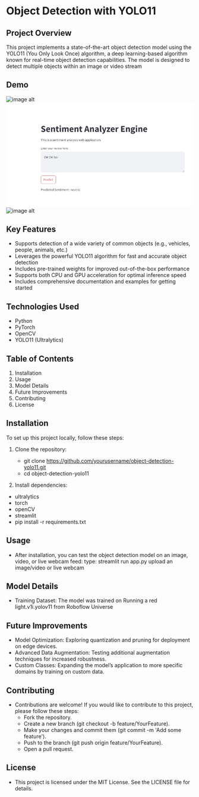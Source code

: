 
# Object Detection with YOLO11

## Project Overview
This project implements a state-of-the-art object detection model using the YOLO11 (You Only Look Once) algorithm, a deep learning-based algorithm known for real-time object detection capabilities. The model is designed to detect multiple objects within an image or video stream
## Demo
![image alt](https://github.com/MusinguziJoseph/Object-Detection/commit/4d028636ad3e4bf5eaf58c729698c1b3b3555028)
![image alt](https://github.com/MusinguziJoseph/Object-Detection/blob/8ee5c923fe1a090b4d0ba6cff1ee8bda0fd61f99/NEUTRAL.jpg)
![image alt]()
## Key Features
  * Supports detection of a wide variety of common objects (e.g., vehicles, people, animals, etc.)
  * Leverages the powerful YOLO11 algorithm for fast and accurate object detection
  * Includes pre-trained weights for improved out-of-the-box performance
  * Supports both CPU and GPU acceleration for optimal inference speed
  * Includes comprehensive documentation and examples for getting started

## Technologies Used
 -  Python
 -  PyTorch
 -  OpenCV
 -  YOLO11 (Ultralytics)

## Table of Contents
1. Installation
2. Usage
3. Model Details
4. Future Improvements
5. Contributing
6. License

## Installation
To set up this project locally, follow these steps:

1. Clone the repository:
   
   * git clone https://github.com/yourusername/object-detection-yolo11.git
   * cd object-detection-yolo11
   
2. Install dependencies:
  - ultralytics
  - torch
  - openCV
  - streamlit
- pip install -r requirements.txt
   


## Usage

  * After installation, you can test the object detection model on an image, video, or live webcam feed:
  type: streamlit run app.py                     upload an image/video or live webcam


## Model Details
   * Training Dataset: The model was trained on Running a red light.v1i.yolov11 from Roboflow Universe


## Future Improvements
  * Model Optimization: Exploring quantization and pruning for deployment on edge devices.
  * Advanced Data Augmentation: Testing additional augmentation techniques for increased robustness.
  * Custom Classes: Expanding the model’s application to more specific domains by training on custom data.



## Contributing
- Contributions are welcome! If you would like to contribute to this project, please follow these steps:
  * Fork the repository.
  * Create a new branch (git checkout -b feature/YourFeature).
  * Make your changes and commit them (git commit -m 'Add some feature').
  * Push to the branch (git push origin feature/YourFeature).
  * Open a pull request.

## License
* This project is licensed under the MIT License. See the LICENSE file for details.

